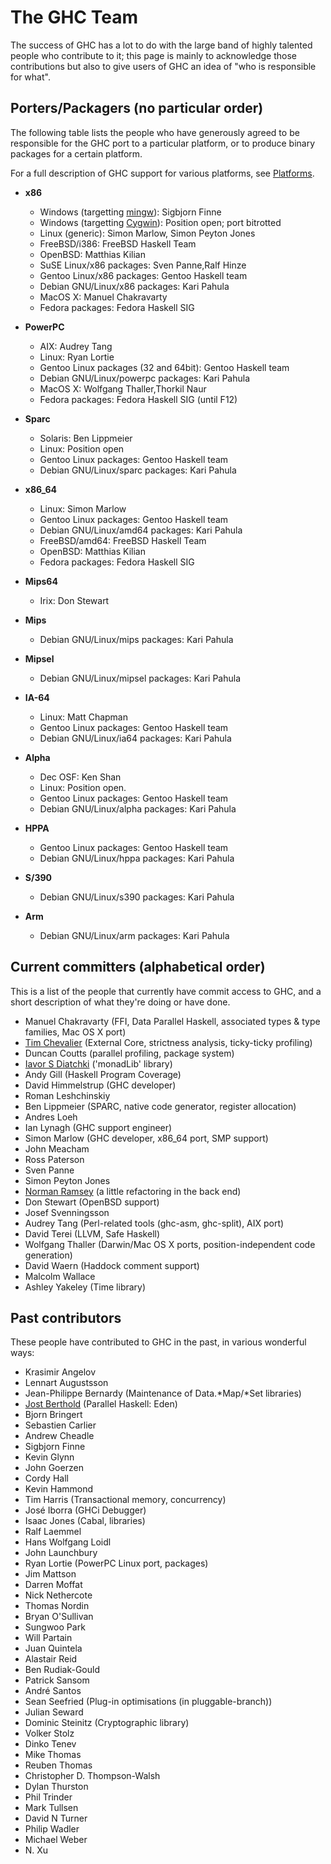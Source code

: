 # The GHC Team


The success of GHC has a lot to do with the large band of highly
talented people who contribute to it; this page is mainly to
acknowledge those contributions but also to give users of GHC an idea
of "who is responsible for what".  

## Porters/Packagers (no particular order)


The following table lists the people who have generously agreed to be responsible for the GHC port to a particular platform, or to produce binary packages for a certain platform.


For a full description of GHC support for various platforms, see [Platforms](platforms).

- **x86**

  - Windows (targetting [ mingw](http://www.mingw.org)): Sigbjorn Finne
  - Windows (targetting [ Cygwin](http://www.cygwin.com)): Position open; port bitrotted
  - Linux (generic): Simon Marlow,
    Simon Peyton Jones
  - FreeBSD/i386: FreeBSD Haskell Team
  - OpenBSD: Matthias Kilian
  - SuSE Linux/x86 packages: Sven Panne,Ralf Hinze
  - Gentoo Linux/x86 packages: Gentoo Haskell team
  - Debian GNU/Linux/x86 packages: Kari Pahula
  - MacOS X: Manuel Chakravarty
  - Fedora packages: Fedora Haskell SIG

- **PowerPC**

  - AIX: Audrey Tang
  - Linux: Ryan Lortie
  - Gentoo Linux packages (32 and 64bit): Gentoo Haskell team
  - Debian GNU/Linux/powerpc packages: Kari Pahula
  - MacOS X: Wolfgang Thaller,Thorkil Naur
  - Fedora packages: Fedora Haskell SIG (until F12)

- **Sparc**

  - Solaris: Ben Lippmeier
  - Linux:   Position open
  - Gentoo Linux packages: Gentoo Haskell team
  - Debian GNU/Linux/sparc packages: Kari Pahula

- **x86_64**

  - Linux: Simon Marlow
  - Gentoo Linux packages: Gentoo Haskell team
  - Debian GNU/Linux/amd64 packages: Kari Pahula
  - FreeBSD/amd64: FreeBSD Haskell Team
  - OpenBSD: Matthias Kilian
  - Fedora packages: Fedora Haskell SIG

- **Mips64**

  - Irix: Don Stewart

- **Mips**

  - Debian GNU/Linux/mips packages: Kari Pahula

- **Mipsel**

  - Debian GNU/Linux/mipsel packages: Kari Pahula

- **IA-64**

  - Linux: Matt Chapman
  - Gentoo Linux packages: Gentoo Haskell team
  - Debian GNU/Linux/ia64 packages: Kari Pahula

- **Alpha**

  - Dec OSF: Ken Shan
  - Linux: Position open.
  - Gentoo Linux packages: Gentoo Haskell team
  - Debian GNU/Linux/alpha packages: Kari Pahula

- **HPPA**

  - Gentoo Linux packages: Gentoo Haskell team
  - Debian GNU/Linux/hppa packages: Kari Pahula

- **S/390**

  - Debian GNU/Linux/s390 packages: Kari Pahula

- **Arm**

  - Debian GNU/Linux/arm packages: Kari Pahula

## Current committers (alphabetical order)


This is a list of the people that currently have commit access to GHC,
and a short description of what they're doing or have done.

- Manuel Chakravarty (FFI, Data Parallel Haskell, associated types & type families, Mac OS X port)
- [ Tim Chevalier](http://catamorphism.org/) (External Core, strictness analysis, ticky-ticky profiling)
- Duncan Coutts (parallel profiling, package system)
- [ Iavor S Diatchki](http://www.csee.ogi.edu/~diatchki) ('monadLib' library)
- Andy Gill (Haskell Program Coverage)
- David Himmelstrup (GHC developer)
- Roman Leshchinskiy
- Ben Lippmeier (SPARC, native code generator, register allocation)
- Andres Loeh
- Ian Lynagh (GHC support engineer)
- Simon Marlow (GHC developer, x86_64 port, SMP support)
- John Meacham
- Ross Paterson
- Sven Panne
- Simon Peyton Jones
- [ Norman Ramsey](http://www.eecs.harvard.edu/nr) (a little refactoring in the back end)
- Don Stewart (OpenBSD support)
- Josef Svenningsson
- Audrey Tang (Perl-related tools (ghc-asm, ghc-split), AIX port)
- David Terei (LLVM, Safe Haskell)
- Wolfgang Thaller (Darwin/Mac OS X ports, position-independent code generation)
- David Waern (Haddock comment support)
- Malcolm Wallace
- Ashley Yakeley (Time library)

## Past contributors


These people have contributed to GHC in the past, in various
wonderful ways:

- Krasimir Angelov
- Lennart Augustsson
- Jean-Philippe Bernardy (Maintenance of Data.\*Map/\*Set libraries)
- [ Jost Berthold](http://www.mathematik.uni-marburg.de/~berthold) (Parallel Haskell: Eden)
- Bjorn Bringert
- Sebastien Carlier
- Andrew Cheadle
- Sigbjorn Finne
- Kevin Glynn
- John Goerzen
- Cordy Hall
- Kevin Hammond
- Tim Harris (Transactional memory, concurrency)
- José Iborra (GHCi Debugger)
- Isaac Jones (Cabal, libraries)
- Ralf Laemmel
- Hans Wolfgang Loidl
- John Launchbury
- Ryan Lortie (PowerPC Linux port, packages)
- Jim Mattson
- Darren Moffat
- Nick Nethercote
- Thomas Nordin
- Bryan O'Sullivan
- Sungwoo Park
- Will Partain
- Juan Quintela
- Alastair Reid
- Ben Rudiak-Gould
- Patrick Sansom
- André Santos
- Sean Seefried (Plug-in optimisations (in pluggable-branch))
- Julian Seward
- Dominic Steinitz (Cryptographic library)
- Volker Stolz
- Dinko Tenev
- Mike Thomas
- Reuben Thomas
- Christopher D. Thompson-Walsh
- Dylan Thurston
- Phil Trinder
- Mark Tullsen
- David N Turner
- Philip Wadler
- Michael Weber
- N. Xu
